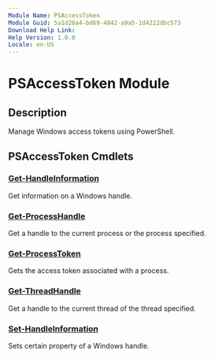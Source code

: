 ```yaml
---
Module Name: PSAccessToken
Module Guid: 5a1d20a4-bd69-4842-a9a5-1d4222dbc573
Download Help Link: 
Help Version: 1.0.0
Locale: en-US
---
```


# PSAccessToken Module
## Description
Manage Windows access tokens using PowerShell.

## PSAccessToken Cmdlets
### [Get-HandleInformation](Get-HandleInformation.md)
Get information on a Windows handle.

### [Get-ProcessHandle](Get-ProcessHandle.md)
Get a handle to the current process or the process specified.

### [Get-ProcessToken](Get-ProcessToken.md)
Gets the access token associated with a process.

### [Get-ThreadHandle](Get-ThreadHandle.md)
Get a handle to the current thread of the thread specified.

### [Set-HandleInformation](Set-HandleInformation.md)
Sets certain property of a Windows handle.

